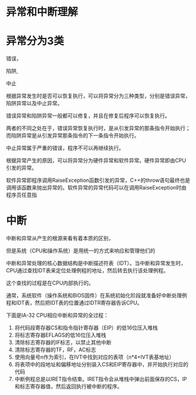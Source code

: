# 异常和中断理解

# 异常分为3类

错误，

陷阱,

中止

根据异常发生时是否可以恢复执行，可以将异常分为三种类型，分别是错误异常，陷阱异常以及中止异常。

错误异常和陷阱异常一般都可以修复，并且在修复后程序可以恢复执行。

两者的不同之处在于，错误异常恢复执行时，是从引发异常的那条指令开始执行；而陷阱异常是从引发异常那条指令的下一条指令开始执行。

中止异常属于严重的错误，程序不可以再继续执行。

根据异常产生的原因，可以将异常分为硬件异常和软件异常。硬件异常即由CPU引发的异常。

软件异常即程序调用RaiseException函数引发的异常，C++的throw语句最终也是调用该函数来抛出异常的。软件异常的异常代码可以在调用RaiseException时由程序员任意指

# **中断**

中断和异常从产生的根源来看有着本质的区别，

但是系统（CPU和操作系统）是用统一的方式来响应和管理他们的

中断和异常处理的核心数据结构是中断描述符表（IDT）。当中断和异常发生时，CPU通过查找IDT表来定位处理例程的地址，然后转去执行该处理例程。

这个查找的过程是在CPU内部执行的。

通常，系统软件（操作系统和BIOS固件）在系统初始化阶段就准备好中断处理例程和IDT表，然后把IDT表的位置通过IDTR寄存器告诉CPU。

下面是IA-32 CPU相应中断和异常的全过程：

1. 将代码段寄存器CS和指令指针寄存器（EIP）的低16位压入堆栈
2. 将标志寄存器EFLAGS的低16位压入堆栈
3. 清除标志寄存器的IF标志，以禁止其他中断
4. 清除标志寄存器的TF，RF，AC标志
5. 使用向量号n作为索引，在IVT中找到对应的表项（n*4+IVT表基地址）
6. 将表项中的段地址和偏移地址分别装入CS和EIP寄存器中，并开始执行对应的代码
7. 中断例程总是以IRET指令结束。IRET指令会从堆栈中弹出前面保存的CS，IP和标志寄存器值，然后返回执行被中断的程序。